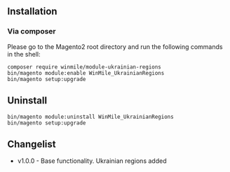 Installation
------------

### Via composer

Please go to the Magento2 root directory and run the following commands in the shell:

```
composer require winmile/module-ukrainian-regions
bin/magento module:enable WinMile_UkrainianRegions
bin/magento setup:upgrade
```

Uninstall
------------

```
bin/magento module:uninstall WinMile_UkrainianRegions
bin/magento setup:upgrade
```

Changelist
------------

- v1.0.0 - Base functionality. Ukrainian regions added
